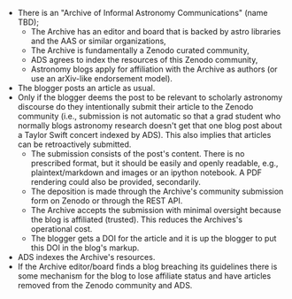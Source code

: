 - There is an "Archive of Informal Astronomy Communications" (name TBD);
  * The Archive has an editor and board that is backed by astro libraries and the AAS or similar organizations,
  * The Archive is fundamentally a Zenodo curated community,
  * ADS agrees to index the resources of this Zenodo community,
  * Astronomy blogs apply for affiliation with the Archive as authors (or use an arXiv-like endorsement model).
- The blogger posts an article as usual.
- Only if the blogger deems the post to be relevant to scholarly astronomy discourse do they intentionally submit their article to the Zenodo community (i.e., submission is not automatic so that a grad student who normally blogs astronomy research doesn't get that one blog post about a Taylor Swift concert indexed by ADS). This also implies that articles can be retroactively submitted.
  * The submission consists of the post's content. There is no prescribed format, but it should be easily and openly readable, e.g., plaintext/markdown and images or an ipython notebook. A PDF rendering could also be provided, secondarily.
  * The deposition is made through the Archive's community submission form on Zenodo or through the REST API.
  * The Archive accepts the submission with minimal oversight because the blog is affiliated (trusted). This reduces the Archives's operational cost.
  * The blogger gets a DOI for the article and it is up the blogger to put this DOI in the blog's markup.
- ADS indexes the Archive's resources.
- If the Archive editor/board finds a blog breaching its guidelines there is some mechanism for the blog to lose affiliate status and have articles removed from the Zenodo community and ADS.